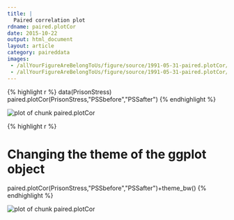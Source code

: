 ```yaml
---
title: |
  Paired correlation plot
rdname: paired.plotCor
date: 2015-10-22
output: html_document
layout: article
category: paireddata
images:
 - /allYourFigureAreBelongToUs/figure/source/1991-05-31-paired.plotCor//paired.plotCor-1.png
 - /allYourFigureAreBelongToUs/figure/source/1991-05-31-paired.plotCor//paired.plotCor-2.png
---
```





{% highlight r %}
data(PrisonStress)
paired.plotCor(PrisonStress,"PSSbefore","PSSafter")
{% endhighlight %}

![plot of chunk paired.plotCor](/allYourFigureAreBelongToUs/figure/source/1991-05-31-paired.plotCor/paired.plotCor-1.png) 

{% highlight r %}
# Changing the theme of the ggplot object
paired.plotCor(PrisonStress,"PSSbefore","PSSafter")+theme_bw()
{% endhighlight %}

![plot of chunk paired.plotCor](/allYourFigureAreBelongToUs/figure/source/1991-05-31-paired.plotCor/paired.plotCor-2.png) 